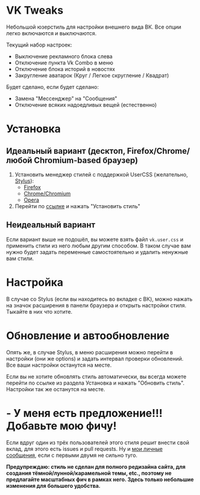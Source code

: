 # VK Tweaks

Небольшой юзерстиль для настройки внешнего вида ВК.
Все опции легко включаются и выключаются.

Текущий набор настроек:    
- Выключение рекламного блока слева
- Отключение пункта Vk Combo в меню
- Отключение блока историй в новостях
- Закругление аватарок (Круг / Легкое скругление / Квадрат)


Будет сделано, если будет сделано:
- Замена "Мессенджер" на "Сообщения"
- Отключение всяких надоедливых вещей (естественно)

# Установка

## Идеальный вариант (десктоп, Firefox/Chrome/любой Chromium-based браузер)

1. Установить менеджер стилей с поддержкой UserCSS (желательно, [Stylus](https://github.com/openstyles/stylus/)):
    - [Firefox](https://addons.mozilla.org/firefox/addon/styl-us/)
    - [Chrome/Chromium](https://chrome.google.com/webstore/detail/stylus/clngdbkpkpeebahjckkjfobafhncgmne)
    - [Opera](https://addons.opera.com/extensions/details/stylus/)
2. Перейти по [ссылке](https://raw.githubusercontent.com/evtn/vk-tweaks/lord/vk.user.css) и нажать "Установить стиль"

## Неидеальный вариант

Если вариант выше не подошёл, вы можете взять файл `vk.user.css` и применить стили из него любым другим способом.
В таком случае вам нужно будет задать переменные самостоятельно и удалить ненужные вам стили. 

# Настройка

В случае со Stylus (если вы находитесь во вкладке с ВК), можно нажать на значок расширения в панели браузера и открыть настройки стиля.    
Тыкайте в них что хотите.

# Обновление и автообновление

Опять же, в случае Stylus, в меню расширения можно перейти в настройки (они же options) и задать интервал проверки обновлений.    
Все ваши настройки останутся на месте.

Если вы не хотите обновлять стиль автоматически, вы всегда можете перейти по ссылке из раздела Установка и нажать "Обновить стиль".    
Настройки так же останутся на месте.

# - У меня есть предложение!!! Добавьте мою фичу!

Если вдруг один из трёх пользователей этого стиля решит внести свой вклад, для этого есть issues и pull requests.
Ну и [мои личные сообщения](vk.me/qevitta), если с первыми двумя не сильно туго.

**Предупреждаю: стиль не сделан для полного редизайна сайта, для создания тёмной/лунной/карамельной темы, etc., поэтому не предлагайте масштабных фич в рамках него. Здесь только небольшие изменения для большего удобства.**